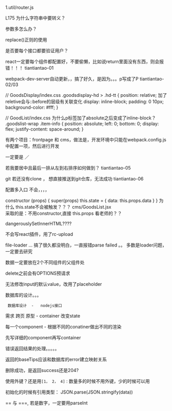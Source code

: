 1.util/router.js  

L175  为什么字符串中要转义？ 

参数多怎么办？

replace()正则的使用

是否要每个接口都要验证用户？

react一定要每个组件都配置好，不要偷懒，比如说return里面没有东西，则会报错！！！ tiantiantao-01

webpack-dev-server自动更新，，搞了好久，是因为。。。p写成了P  tiantiantao-02/03

// GoodsDisplay/index.css 
.goodsdisplay-hd > .hd-tt {
  position: relative;  加了reletive会与::before的层级有关联变化
  display: inline-block;
  padding: 0 10px;
  background-color: #fff;
}

// GoodList/index.css 为什么p标签加了absolute之后变成了inline-block？
.goodslist-wrap .item-info {
  position: absolute;
  left: 0;
  bottom: 0;
  display: flex;
  justify-content: space-around;
}

有两个项目：frontpage 和 cms，做法是，开发环境中只能在webpack.config.js中配置一项，然后进行开发

<Route exact path='/' component={Goods}/>           一定要是 ／ 
      <Route path='/cms/category' component={Category}/>
      <Route path='/cms/orderform' component={Orderform}/>
      <Route path='/cms/vip' component={Vip}/>
      <Route path='/cms/info' component={Info}/>
      
若我要居中且最后一排从左到右排序如何做到？ tiantiantao-05

git 若还没有clone ， 想直接推送到git仓库，无法成功  tiantiantao-06

配置多入口  不会，，，，


 constructor (props) {
    super(props)
    this.state = {
      data: this.props.data
    }
  }
  为什么 this.state不会被触发？？？ cms/GoodsList.jsx      
  采取的是：不用constructor,直接 this.props  看老师的？？
  
  <div className="paginationwrapper" dangerouslySetInnerHTML={{__html: this.calcDOM()}}>
        </div>   dangerouslySetInnerHTML????
      
不会写react插件，用了rc-upload

file-loader ...  搞了很久都没明白，一直报错parse failed 。。  多数是loader问题，一定要去研究

数据一定要放在2个不同组件的父组件处

delete之前会有OPTIONS预请求

无法修改input的默认value，改用了placeholder


数据库的设计。。。      

     数据库设计  -   nodejs接口
需求                       跨页
     原型     - container 
                           改变state 
                           
   每一个component - 根据不同的conatiner做出不同的渲染
   
   先写详细的component再写container
   
   
错误返回结果的处理。。。。。   

返回的baseTips应该和数据库的error建立映射关系


删除成功，是返回success还是204?


使用外键？还是用`[1， 2， 4]` : 数量多的时候不用外键，少的时候可以用

初始化的时候有引用类型： JSON.parse(JSON.stringify(data))

== 与 ===, 若是数字，一定要用parseInt